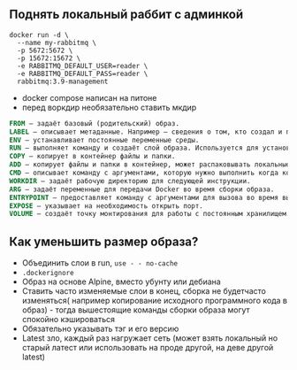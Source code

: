 ## Поднять локальный раббит с админкой

```
docker run -d \
  --name my-rabbitmq \
  -p 5672:5672 \
  -p 15672:15672 \
  -e RABBITMQ_DEFAULT_USER=reader \
  -e RABBITMQ_DEFAULT_PASS=reader \
  rabbitmq:3.9-management
```

- docker compose написан на питоне
- перед воркдир необязательно ставить мкдир
  
```dockerfile
FROM — задаёт базовый (родительский) образ.
LABEL — описывает метаданные. Например — сведения о том, кто создал и поддерживает образ.
ENV — устанавливает постоянные переменные среды.
RUN — выполняет команду и создаёт слой образа. Используется для установки в контейнер пакетов.
COPY — копирует в контейнер файлы и папки.
ADD — копирует файлы и папки в контейнер, может распаковывать локальные .tar-файлы.
CMD — описывает команду с аргументами, которую нужно выполнить когда контейнер будет запущен. Аргументы могут быть переопределены при запуске контейнера. В файле может присутствовать лишь одна инструкция CMD.
WORKDIR — задаёт рабочую директорию для следующей инструкции.
ARG — задаёт переменные для передачи Docker во время сборки образа.
ENTRYPOINT — предоставляет команду с аргументами для вызова во время выполнения контейнера. Аргументы не переопределяются.
EXPOSE — указывает на необходимость открыть порт.
VOLUME — создаёт точку монтирования для работы с постоянным хранилищем.
```

## Как уменьшить размер образа?

- Объединить слои в run, `use - - no-cache`
- `.dockerignore`
- Образ на основе Alpine, вместо убунту или дебиана
- Ставить часто изменяемые слои в конец, сборка не будетчасто изменяться( например копирование исходного программного кода в образ) - тогда вышестоящие команды сборки образа могут спокойно кэшироваться
- Обязательно указывать тэг и его версию
- Latest зло, каждый раз нагружает сеть (может взять локальный но старый латест или использовать на проде другой, на деве другой latest)

